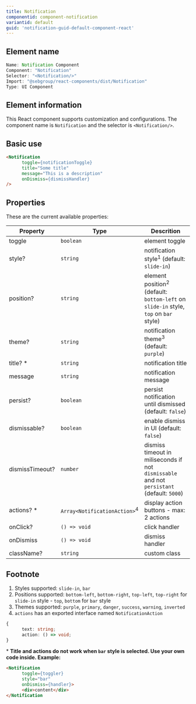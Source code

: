 ```yaml
---
title: Notification
componentid: component-notification
variantid: default
guid: 'notification-guid-default-component-react'
---
```


## Element name
```javascript
Name: Notification Component
Component: "Notification"
Selector: "<Notification/>"
Import: "@sebgroup/react-components/dist/Notification"
Type: UI Component
```

## Element information 
This React component supports customization and configurations. The component name is `Notification` and the selector is `<Notification/>`.

## Basic use
```html
<Notification
      toggle={notificationToggle}
      title="Some title"
      message="This is a description"
      onDismiss={dismissHandler}
/>
```

## Properties
These are the current available properties:

| Property        | Type                                    | Descrition                                                                                      |
| --------------- | --------------------------------------- | ----------------------------------------------------------------------------------------------- |
| toggle          | `boolean`                               | element toggle                                                                                  |
| style?          | `string`                                | notification style<sup>1</sup> (default: `slide-in`)                                            |
| position?       | `string`                                | element position<sup>2</sup> (default: `bottom-left` on `slide-in` style, `top` on `bar` style) |
| theme?          | `string`                                | notification theme<sup>3</sup> (default: `purple`)                                              |
| title? *        | `string`                                | notification title                                                                              |
| message         | `string`                                | notification message                                                                            |
| persist?        | `boolean`                               | persist notification until dismissed (default: `false`)                                         |
| dismissable?    | `boolean`                               | enable dismiss in UI (default: `false`)                                                         |
| dismissTimeout? | `number`                                | dismiss timeout in miliseconds if not `dismissable` and not `persistant` (default: `5000`)      |
| actions? *      | `Array<NotificationAction>`<sup>4</sup> | display action buttons - max: 2 actions                                                         |
| onClick?        | `() => void`                            | click handler                                                                                   |
| onDismiss       | `() => void`                            | dismiss handler                                                                                 |
| className?      | `string`                                | custom class                                                                                    |

## Footnote
1. Styles supported: `slide-in`, `bar`
2. Positions supported: `bottom-left`, `bottom-right`, `top-left`, `top-right` for `slide-in` style - `top`, `bottom` for `bar` style
3. Themes supported: `purple`, `primary`, `danger`, `success`, `warning`, `inverted`
4. `actions` has an exported interface named `NotificationAction`

```typescript
{
      text: string;
      action: () => void;
}
```

\* **Title and actions do not work when `bar` style is selected. Use your own code inside. Example:**
```html
<Notification
      toggle={toggler}
      style="bar"
      onDismiss={handler}>
      <div>content</div>
</Notification
```